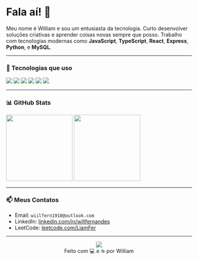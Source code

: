 <h1 align="left">Fala aí! 🍃</h1>

Meu nome é William e sou um entusiasta da tecnologia. Curto desenvolver soluções criativas e aprender coisas novas sempre que posso. Trabalho com tecnologias modernas como **JavaScript**, **TypeScript**, **React**, **Express**, **Python**, e **MySQL**.

---

### 🧠 Tecnologias que uso

<div align="left">
  <img src="https://img.shields.io/badge/JavaScript-F7DF1E?style=for-the-badge&logo=javascript&logoColor=black" />
  <img src="https://img.shields.io/badge/TypeScript-3178C6?style=for-the-badge&logo=typescript&logoColor=white" />
  <img src="https://img.shields.io/badge/React-20232A?style=for-the-badge&logo=react&logoColor=61DAFB" />
  <img src="https://img.shields.io/badge/NestJS-E0234E?style=for-the-badge&logo=nestjs&logoColor=white" />
  <img src="https://img.shields.io/badge/Python-3776AB?style=for-the-badge&logo=python&logoColor=white" />
  <img src="https://img.shields.io/badge/MySQL-4479A1?style=for-the-badge&logo=mysql&logoColor=white" />
</div>

---

### 📊 GitHub Stats

<div align="left">
  <img height="180em" src="https://github-readme-stats.vercel.app/api?username=LiamFer&show_icons=true&theme=default" />
  <img height="180em" src="https://github-readme-stats.vercel.app/api/top-langs/?username=LiamFer&layout=compact&theme=default" />
</div>

---

### 📫 Meus Contatos

- Email: `wiilfern1910@outlook.com`
- LinkedIn: [linkedin.com/in/willfernandes](https://linkedin.com/in/willfernandes)
- LeetCode: [leetcode.com/LiamFer](https://leetcode.com/LiamFer) 

---
<div align="center">
    <img src="https://leetcard.jacoblin.cool/LiamFer?theme=light&ext=activity" />
</div>
<div align="center">
  Feito com 💻 e ☕ por William
</div>


